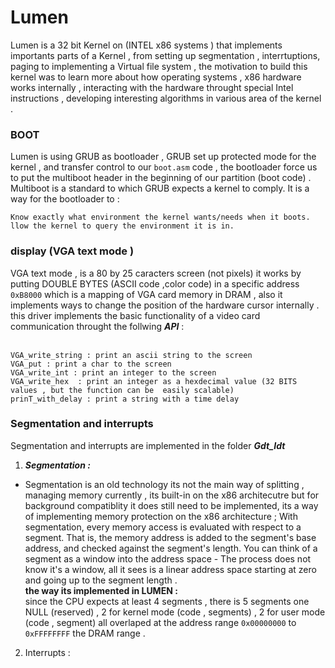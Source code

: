 # Lumen

Lumen is a 32 bit Kernel on (INTEL x86 systems ) that implements importants parts of a Kernel , from setting up segmentation , interrtuptions, paging to implementing a Virtual file system , the motivation to build this kernel was to learn more about how operating systems , x86 hardware works internally , interacting with the hardware throught special Intel instructions , developing interesting algorithms in various area of the kernel .

### BOOT
Lumen is using GRUB as bootloader , GRUB set up protected mode for the kernel , and transfer control to our ``` boot.asm ``` code , the bootloader force us to put the multiboot header in the beginning of our partition (boot code) .<br/>
Multiboot is a standard to which GRUB expects a kernel to comply. It is a way for the bootloader to :
  ```
  Know exactly what environment the kernel wants/needs when it boots. 
  llow the kernel to query the environment it is in.
 ```
  
    
### display (VGA text mode )

VGA text mode , is a 80 by 25 caracters screen (not pixels) it works by putting DOUBLE BYTES (ASCII code ,color code) in a specific address ```0xB8000``` which is a mapping of VGA card memory in DRAM , also it implements ways to change the position of the hardware cursor internally .
this driver implements the basic functionality of a video card communication throught the follwing ***API*** :<br/><br/>

```
VGA_write_string : print an ascii string to the screen 
VGA_put : print a char to the screen 
VGA_write_int : print an integer to the screen  
VGA_write_hex  : print an integer as a hexdecimal value (32 BITS values , but the function can be  easily scalable)
prinT_with_delay : print a string with a time delay 
```
### Segmentation and interrupts 
Segmentation and interrupts are implemented in the folder ***Gdt_Idt***

1. ***Segmentation :***
  - Segmentation is an old technology its not the main way of splitting , managing memory currently , its built-in on the x86 architecutre but for background compatiblity it       does still need to be implemented, its a way of implementing  memory protection on the x86 architecture ; With segmentation, every memory access is evaluated with respect       to a segment. That is, the memory address is added to the segment's base address, and checked against the segment's length. You can think of a segment as a window into the      address space - The process does not know it's a window, all it sees is a linear address space starting at zero and going up to the segment length . <br/>
    **the way its implemented in LUMEN :** <br/>
    since the CPU expects at least 4 segments , there is 5 segments one NULL (reserved) , 2 for kernel mode (code , segments) , 2 for user mode (code , segment) all overlaped at the address range ```0x00000000``` to ```0xFFFFFFFF``` the DRAM range . 
2. Interrupts :    
